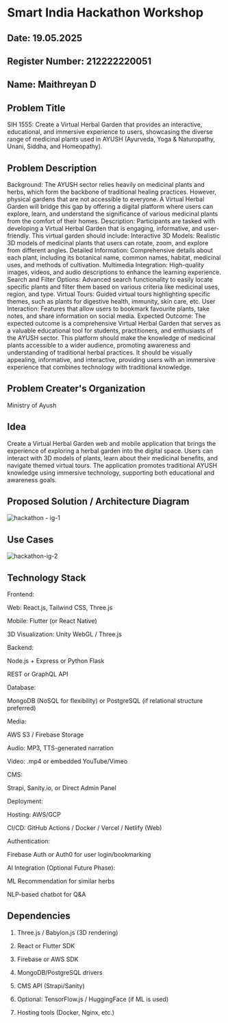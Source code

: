 # Smart India Hackathon Workshop
## Date: 19.05.2025
## Register Number: 212222220051
## Name: Maithreyan D
## Problem Title
SIH 1555: Create a Virtual Herbal Garden that provides an interactive, educational, and immersive experience to users, showcasing the diverse range of medicinal plants used in AYUSH (Ayurveda, Yoga & Naturopathy, Unani, Siddha, and Homeopathy).
## Problem Description
Background: The AYUSH sector relies heavily on medicinal plants and herbs, which form the backbone of traditional healing practices. However, physical gardens that are not accessible to everyone. A Virtual Herbal Garden will bridge this gap by offering a digital platform where users can explore, learn, and understand the significance of various medicinal plants from the comfort of their homes. Description: Participants are tasked with developing a Virtual Herbal Garden that is engaging, informative, and user-friendly. This virtual garden should include: Interactive 3D Models: Realistic 3D models of medicinal plants that users can rotate, zoom, and explore from different angles. Detailed Information: Comprehensive details about each plant, including its botanical name, common names, habitat, medicinal uses, and methods of cultivation. Multimedia Integration: High-quality images, videos, and audio descriptions to enhance the learning experience. Search and Filter Options: Advanced search functionality to easily locate specific plants and filter them based on various criteria like medicinal uses, region, and type. Virtual Tours: Guided virtual tours highlighting specific themes, such as plants for digestive health, immunity, skin care, etc. User Interaction: Features that allow users to bookmark favourite plants, take notes, and share information on social media. Expected Outcome: The expected outcome is a comprehensive Virtual Herbal Garden that serves as a valuable educational tool for students, practitioners, and enthusiasts of the AYUSH sector. This platform should make the knowledge of medicinal plants accessible to a wider audience, promoting awareness and understanding of traditional herbal practices. It should be visually appealing, informative, and interactive, providing users with an immersive experience that combines technology with traditional knowledge.

## Problem Creater's Organization
Ministry of Ayush

## Idea

Create a Virtual Herbal Garden web and mobile application that brings the experience of exploring a herbal garden into the digital space. Users can interact with 3D models of plants, learn about their medicinal benefits, and navigate themed virtual tours. The application promotes traditional AYUSH knowledge using immersive technology, supporting both educational and awareness goals.

## Proposed Solution / Architecture Diagram

![hackathon - ig-1](https://github.com/user-attachments/assets/c8388c39-0517-4eeb-881d-b387d987082b)

## Use Cases

![hackathon-ig-2](https://github.com/user-attachments/assets/b9a6d28d-17da-4463-a9f1-b0e66943ca4c)

## Technology Stack

Frontend:

Web: React.js, Tailwind CSS, Three.js

Mobile: Flutter (or React Native)

3D Visualization: Unity WebGL / Three.js

Backend:

Node.js + Express or Python Flask

REST or GraphQL API

Database:

MongoDB (NoSQL for flexibility) or PostgreSQL (if relational structure preferred)

Media:

AWS S3 / Firebase Storage

Audio: MP3, TTS-generated narration

Video: .mp4 or embedded YouTube/Vimeo

CMS:

Strapi, Sanity.io, or Direct Admin Panel

Deployment:

Hosting: AWS/GCP

CI/CD: GitHub Actions / Docker / Vercel / Netlify (Web)

Authentication:

Firebase Auth or Auth0 for user login/bookmarking

AI Integration (Optional Future Phase):

ML Recommendation for similar herbs

NLP-based chatbot for Q&A

## Dependencies

1) Three.js / Babylon.js (3D rendering)

2) React or Flutter SDK

3) Firebase or AWS SDK

4) MongoDB/PostgreSQL drivers

5) CMS API (Strapi/Sanity)

6) Optional: TensorFlow.js / HuggingFace (if ML is used)

7) Hosting tools (Docker, Nginx, etc.)
   
